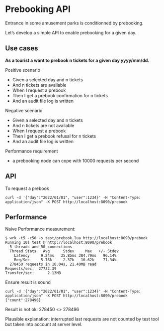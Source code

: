 # Prebooking API

Entrance in some amusement parks is conditionned by prebooking. 

Let’s develop a simple API to enable prebooking for a given day. 

## Use cases

**As a tourist a want to prebook n tickets for a given day yyyy/mm/dd.**

Positive scenario
* Given a selected day and n tickets
* And n tickets are available
* When I request a prebook
* Then I get a prebook confirmation for n tickets
* And an audit file log is written

Negative scenario
* Given a selected day and n tickets
* And n tickets are not available
* When I request a prebook
* Then I get a prebook refusal for n tickets
* And an audit file log is written

Performance requirement
* a prebooking node can cope with 10000 requests per second

## API

To request a prebook
```
curl -d '{"day":"2022/01/01", "user":1234}' -H "Content-Type: application/json" -X POST http://localhost:8090/prebook
```

## Performance

Naive Performance measurement:
```
$ wrk -t5 -c50 -s test/prebook.lua http://localhost:8090/prebook
Running 10s test @ http://localhost:8090/prebook
  5 threads and 50 connections
  Thread Stats   Avg      Stdev     Max   +/- Stdev
    Latency     9.24ms   35.85ms 384.79ms   96.14%
    Req/Sec     5.76k     2.37k   10.62k    71.34%
  278450 requests in 10.04s, 21.40MB read
Requests/sec:  27732.39
Transfer/sec:      2.13MB
```

Ensure result is sound
```
curl -d '{"day":"2022/01/01", "user":1234}' -H "Content-Type: application/json" -X POST http://localhost:8090/prebook
{"count":278496}
```

Result is not ok: 278450 <> 278496

Plausible explanation: interrupted last requests are not counted by test tool but taken into account at server level. 
